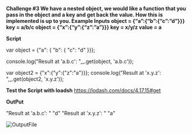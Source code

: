 
**Challenge #3 We have a nested object, we would like a function that you pass in the object and a key and get back the value. How this is implemented is up to you. Example Inputs object = {“a”:{“b”:{“c”:”d”}}} key = a/b/c object = {“x”:{“y”:{“z”:”a”}}} key = x/y/z value = a**

**Script**


var object = {"a": { "b": { "c": "d" }}};

console.log("Result at 'a.b.c': ",_.get(object, 'a.b.c'));

var object2 = {"x":{"y":{"z":"a"}}};
console.log("Result at 'x.y.z': ",_.get(object2, 'x.y.z'));

<script src="https://cdnjs.cloudflare.com/ajax/libs/lodash.js/4.17.11/lodash.js"></script>






**Test the Script with loadsh**
https://lodash.com/docs/4.17.15#get







**OutPut**

"Result at 'a.b.c': "
"d"
"Result at 'x.y.z': "
"a"

![OutputFile](https://user-images.githubusercontent.com/55081476/130342657-916fbeb3-8567-4241-a6b6-48cbd2984d2b.png)

